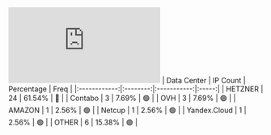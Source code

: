 ![Diagramm](https://github.com/obajay/StateSync-snapshots/blob/main/Projects/Qwoyn/1/README.md)
| Data Center | IP Count | Percentage | Freq |
|:------------:|:--------:|:-----------:|:-----:|
| HETZNER | 24 | 61.54% | 🔴 |
| Contabo | 3 | 7.69% | 🟢 |
| OVH | 3 | 7.69% | 🟢 |
| AMAZON | 1 | 2.56% | 🟢 |
| Netcup | 1 | 2.56% | 🟢 |
| Yandex.Cloud | 1 | 2.56% | 🟢 |
| OTHER | 6 | 15.38% | 🟢 |